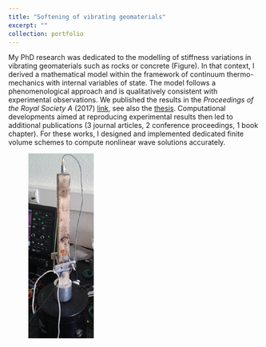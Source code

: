 ```yaml
---
title: "Softening of vibrating geomaterials"
excerpt: ""
collection: portfolio
---
```


My PhD research was dedicated to the modelling of stiffness variations in vibrating geomaterials such as rocks or concrete (Figure). In that context, I derived a mathematical model within the framework of continuum thermo-mechanics with internal variables of state. The model follows a phenomenological approach and is qualitatively consistent with experimental observations. We published the results in the <i>Proceedings of the Royal Society A</i> (2017) [link](/publication/2017-05-31-prsa), see also the [thesis](https://tel.archives-ouvertes.fr/tel-01977206). Computational developments aimed at reproducing experimental results then led to additional publications (3 journal articles, 2 conference proceedings, 1 book chapter). For these works, I designed and implemented dedicated finite volume schemes to compute nonlinear wave solutions accurately.

<figure>
    <img src='/images/Slow.png' width="131" height="370">
</figure>
